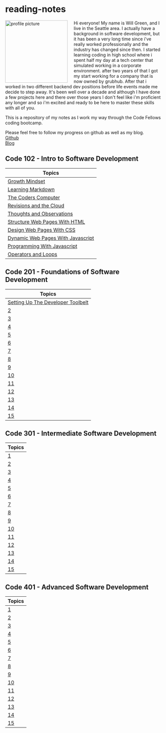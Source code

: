 # reading-notes

<img src="https://avatars.githubusercontent.com/u/696086?v=4" alt="profile picture" align="left" width="200" height="200" style="margin-right: 20px;">Hi everyone! My name is Will Green, and I live in the Seattle area. I actually have a background in software development, but it has been a very long time since i've really worked professionally and the industry has changed since then. I started learning coding in high school where i spent half my day at a tech center that simulated working in a corporate environment. after two years of that I got my start working for a company that is now owned by grubhub. After that i worked in two different backend dev positions before life events made me decide to step away. It's been well over a decade and although I have done a few projects here and there over those years I don't feel like i'm proficient any longer and so i'm excited and ready to be here to master these skills with all of you.

This is a repository of my notes as I work my way through the Code Fellows coding bootcamp.

Please feel free to follow my progress on github as well as my blog.  
[Github](https://github.com/tehbillis/)  
[Blog](https://tehbillis.github.io/)

## Code 102 - Intro to Software Development

| Topics                                     |
|--------------------------------------------|
| [Growth Mindset](102/growth-mindset.md)     |
| [Learning Markdown](102/learning-markdown.md) |
| [The Coders Computer](102/the-coders-computer.md) |
| [Revisions and the Cloud](102/revisions-and-the-cloud.md) |
| [Thoughts and Observations](102/thoughts-observations.md) |
| [Structure Web Pages With HTML](102/structure-web-pages-with-html.md) |
| [Design Web Pages With CSS](102/design-web-pages-with-css.md) |
| [Dynamic Web Pages With Javascript](102/dynamic-web-pages-with-javascript.md) |
| [Programming With Javascript](102/programming-with-javascript.md) |
| [Operators and Loops](102/operators-and-loops.md) |

## Code 201 - Foundations of Software Development

| Topics |
|-------|
| [Setting Up The Developer Toolbelt](201/class-01.md) |
| [2]() |
| [3]() |
| [4]() |
| [5]() |
| [6]() |
| [7]() |
| [8]() |
| [9]() |
| [10]() |
| [11]() |
| [12]() |
| [13]() |
| [14]() |
| [15]() |

## Code 301 - Intermediate Software Development

| Topics |
|-------|
| [1]() |
| [2]() |
| [3]() |
| [4]() |
| [5]() |
| [6]() |
| [7]() |
| [8]() |
| [9]() |
| [10]() |
| [11]() |
| [12]() |
| [13]() |
| [14]() |
| [15]() |

## Code 401 - Advanced Software Development

| Topics |
|-------|
| [1]() |
| [2]() |
| [3]() |
| [4]() |
| [5]() |
| [6]() |
| [7]() |
| [8]() |
| [9]() |
| [10]() |
| [11]() |
| [12]() |
| [13]() |
| [14]() |
| [15]() |
